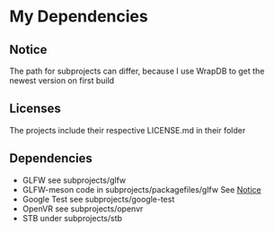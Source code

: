 # My Dependencies
## Notice
The path for subprojects can differ, because I use WrapDB to get the newest version on first build
## Licenses
The projects include their respective LICENSE.md in their folder
## Dependencies
- GLFW see subprojects/glfw
- GLFW-meson code in subprojects/packagefiles/glfw See [Notice](subprojects/packagefiles/glfw/NOTICE.md)
- Google Test see subprojects/google-test
- OpenVR see subprojects/openvr
- STB under subprojects/stb